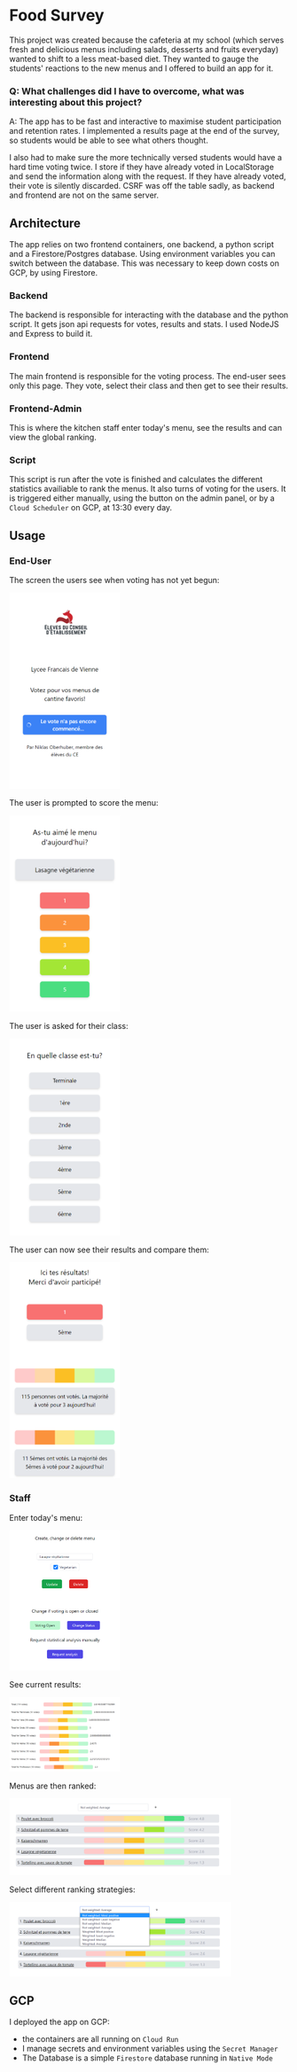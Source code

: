 # Food Survey

This project was created because the cafeteria at my school (which serves fresh and delicious menus including salads, desserts and fruits everyday) wanted to shift to a less meat-based diet. They wanted to gauge the students' reactions to the new menus and I offered to build an app for it.

### Q: What challenges did I have to overcome, what was interesting about this project?

A: The app has to be fast and interactive to maximise student participation and retention rates. I implemented a results page at the end of the survey, so students would be able to see what others thought. 

I also had to make sure the more technically versed students would have a hard time voting twice. I store if they have already voted in LocalStorage and send the information along with the request. If they have already voted, their vote is silently discarded. CSRF was off the table sadly, as backend and frontend are not on the same server.

## Architecture
The app relies on two frontend containers, one backend, a python script and a Firestore/Postgres database. Using environment variables you can switch between the database. This was necessary to keep down costs on GCP, by using Firestore.

### Backend
The backend is responsible for interacting with the database and the python script. It gets json api requests for votes, results and stats. I used NodeJS and Express to build it.

### Frontend
The main frontend is responsible for the voting process. The end-user sees only this page. They vote, select their class and then get to see their results.

### Frontend-Admin
This is where the kitchen staff enter today's menu, see the results and can view the global ranking.

### Script
This script is run after the vote is finished and calculates the different statistics availiable to rank the menus. It also turns of voting for the users.
It is triggered either manually, using the button on the admin panel, or by a `Cloud Scheduler` on GCP, at 13:30 every day.

## Usage

### End-User
The screen the users see when voting has not yet begun:

<img src="./.github/images/not_open.png" alt="Voting not open" width="200"/>

The user is prompted to score the menu:

<img src="./.github/images/score.png" alt="Select score for menu" width="200"/>

The user is asked for their class:

<img src="./.github/images/class.png" alt="Asking for class" width="200"/>

The user can now see their results and compare them:

<img src="./.github/images/results_class.png" alt="User sees results" width="200"/>

### Staff
Enter today's menu:

<img src="./.github/images/admin_menu.png" alt="Admin enter menu" width="200"/>

See current results:

<img src="./.github/images/admin_results.png" alt="See current results" width="200"/>

Menus are then ranked:

<img src="./.github/images/admin_stats.png" alt="See rankings" width="400"/>

Select different ranking strategies:

<img src="./.github/images/admin_strats.png" alt="Select ranking strategy" width="400"/>

## GCP
I deployed the app on GCP:
 - the containers are all running on `Cloud Run`
 - I manage secrets and environment variables using the `Secret Manager`
 - The Database is a simple `Firestore` database running in `Native Mode`